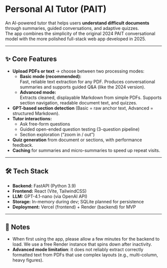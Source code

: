 # Personal AI Tutor (PAIT)

An AI-powered tutor that helps users **understand difficult documents** through summaries, guided conversations, and adaptive quizzes.  
The app combines the simplicity of the original 2024 PAIT conversational model with the more polished full-stack web app developed in 2025.

---

## ✨ Core Features

- **Upload PDFs or text** → choose between two processing modes:
  - **Basic mode (recommended):**  
    Fast, reliable text extraction for any PDF. Produces conversational summaries and supports guided Q&A (like the 2024 version).
  - **Advanced mode:**  
    Extracts cleaned, displayable Markdown from simple PDFs. Supports section navigation, readable document text, and quizzes.
- **GPT-based section detection** (Basic = raw anchor text, Advanced = structured Markdown).
- **Tutor interactions:**  
  - Ask free-form questions  
  - Guided open-ended question testing (3-question pipeline)  
  - Section exploration (“zoom in / out”)  
- **Quiz generation** from document or sections, with performance feedback.
- **Caching** for summaries and micro-summaries to speed up repeat visits.

---

## 🛠 Tech Stack

- **Backend:** FastAPI (Python 3.9)  
- **Frontend:** React (Vite, TailwindCSS)  
- **LLM:** GPT-4.1-nano (via OpenAI API)  
- **Storage:** In-memory during dev; SQLite planned for persistence  
- **Deployment:** Vercel (frontend) + Render (backend) for MVP

---

## 📝 Notes

- When first using the app, please allow a few minutes for the backend to load. We use a free Render instance that spins down after inactivity.
- **Advanced mode limitation**: it does not reliably extract correctly formatted text from PDFs that use complex layouts (e.g., multi-column, heavy figures).
